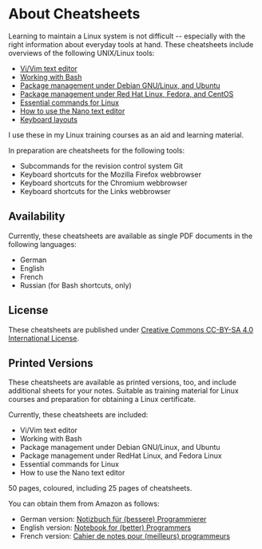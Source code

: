 # About Cheatsheets

Learning to maintain a Linux system is not difficult -- especially with the right 
information about everyday tools at hand. These cheatsheets include overviews of 
the following UNIX/Linux tools:

- [Vi/Vim text editor](https://github.com/hofmannedv/cheatsheets/tree/master/vim)
- [Working with Bash](https://github.com/hofmannedv/cheatsheets/tree/master/bash)
- [Package management under Debian GNU/Linux, and Ubuntu](https://github.com/hofmannedv/cheatsheets/tree/master/debian-package-management)
- [Package management under Red Hat Linux, Fedora, and CentOS](https://github.com/hofmannedv/cheatsheets/tree/master/redhat-package-management)
- [Essential commands for Linux](https://github.com/hofmannedv/cheatsheets/tree/master/linux-commands)
- [How to use the Nano text editor](https://github.com/hofmannedv/cheatsheets/tree/master/nano)
- [Keyboard layouts](https://github.com/hofmannedv/cheatsheets/tree/master/keyboard)

I use these in my Linux training courses as an aid and learning material.

In preparation are cheatsheets for the following tools:

- Subcommands for the revision control system Git
- Keyboard shortcuts for the Mozilla Firefox webbrowser
- Keyboard shortcuts for the Chromium webbrowser
- Keyboard shortcuts for the Links webbrowser

## Availability

Currently, these cheatsheets are available as single PDF documents in the 
following languages:

- German
- English
- French
- Russian (for Bash shortcuts, only)

## License

These cheatsheets are published under [Creative Commons CC-BY-SA 4.0 International License](https://creativecommons.org/licenses/by-sa/4.0/).

## Printed Versions

These cheatsheets are available as printed versions, too, and include additional 
sheets for your notes. Suitable as training material for Linux courses and 
preparation for obtaining a Linux certificate.

Currently, these cheatsheets are included:

- Vi/Vim text editor
- Working with Bash
- Package management under Debian GNU/Linux, and Ubuntu
- Package management under RedHat Linux, and Fedora Linux
- Essential commands for Linux
- How to use the Nano text editor

50 pages, coloured, including 25 pages of cheatsheets.

You can obtain them from Amazon as follows:

- German version: [Notizbuch für (bessere) Programmierer](https://www.amazon.de/Notizbuch-bessere-Programmierer-Frank-Hofmann/dp/B0CJBG4GML)
- English version: [Notebook for (better) Programmers](https://www.amazon.de/Notebook-better-Programmers-Frank-Hofmann/dp/B0CPPTLLTK)
- French version: [Cahier de notes pour (meilleurs) programmeurs](https://www.amazon.fr/Cahier-notes-pour-meilleurs-programmeurs/dp/B0CVXW2C95)
